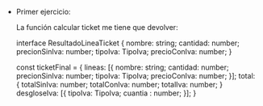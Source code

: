 
- Primer ejercicio:

  La función calcular ticket me tiene que devolver:

    interface ResultadoLineaTicket {
    nombre: string;
    cantidad: number;
    precionSinIva: number;
    tipoIva: TipoIva;
    precioConIva: number;
  }




  const ticketFinal = 
    {
      lineas: [{
        nombre: string;
        cantidad: number;
        precionSinIva: number;
        tipoIva: TipoIva;
        precioConIva: number;
      }];
      total: 
      {
        totalSinIva: number;
        totalConIva: number;
        totalIva: number;
        }
      desgloseIva: [{
        tipoIva: TipoIva;
        cuantia : number;
      }];
    }
  
